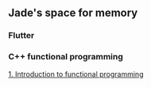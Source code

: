 ## Jade's space for memory

### Flutter

### C++ functional programming
[1. Introduction to functional programming](https://JadeCho.github.com/home/cpp_functional_programming/ch1.md)
